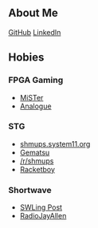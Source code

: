 ## About Me
<a href="https://github.com/jrhinds" class="btn btn-github"><span class="icon"></span>GitHub</a>
<a href="https://www.linkedin.com/in/jrhinds000" class="btn btn-linkedin"><span class="icon"></span>LinkedIn</a>

## Hobies
### FPGA Gaming
* [MiSTer](https://github.com/MiSTer-devel/Main_MiSTer/wiki)
* [Analogue](https://analogue.co)
### STG
* [shmups.system11.org](https://shmups.system11.org)
* [Gematsu](https://www.gematsu.com/genres/shoot-em-up)
* [/r/shmups](https://www.reddit.com/r/shmups/)
* [Racketboy](https://www.racketboy.com/retro/shooters)
### Shortwave
* [SWLing Post](https://swling.com/blog)
* [RadioJayAllen](https://radiojayallen.com)
